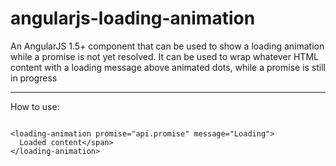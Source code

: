 # angularjs-loading-animation
An AngularJS 1.5+ component that can be used to show a loading animation while a promise is not yet resolved.
It can be used to wrap whatever HTML content with a loading message above animated dots, while a promise is still in progress
**********************************************************************************************************************************************

How to use:
<pre><code>
&lt;loading-animation promise="api.promise" message="Loading"&gt;
  <span>Loaded content&lt;/span&gt;
&lt;/loading-animation&gt;
</code></pre>
